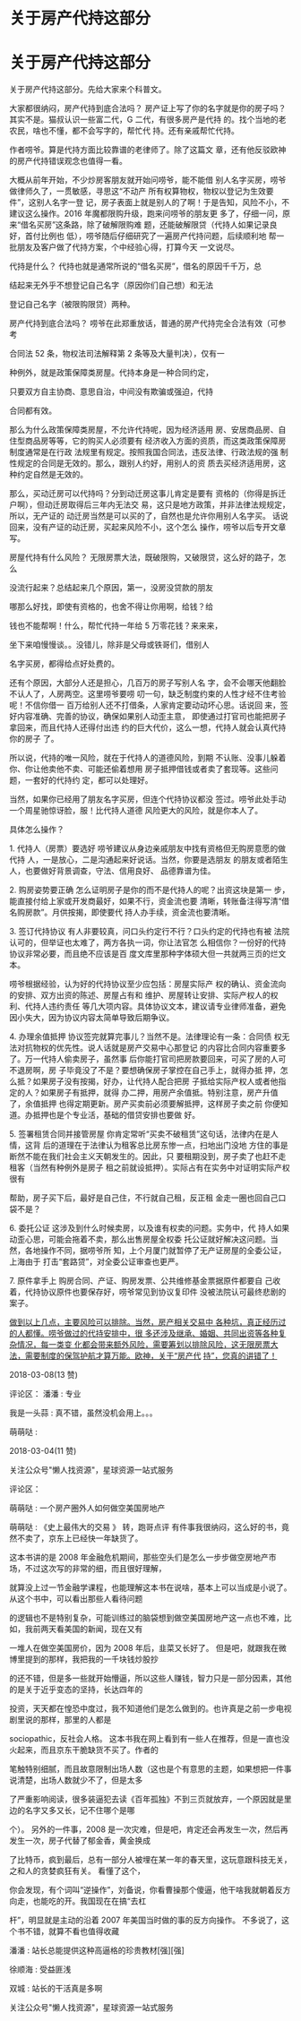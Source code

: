 # 关于房产代持这部分

# 关于房产代持这部分

关于房产代持这部分。先给大家来个科普文。

大家都很纳闷，房产代持到底合法吗？ 房产证上写了你的名字就是你的房子吗？ 其实不是。猫叔认识一些富二代，G 二代，有很多房产是代持 的。找个当地的老农民，啥也不懂，都不会写字的，帮忙代 持。还有亲戚帮忙代持。

作者唠爷。算是代持方面比较靠谱的老律师了。除了这篇文 章，还有他反驳欧神的房产代持错误观念也值得一看。

大概从前年开始，不少炒房客朋友就开始问唠爷，能不能借 别人名字买房，唠爷做律师久了，一贯敏感，寻思这“不动产 所有权算物权，物权以登记为生效要件”，这别人名字一登 记，房子表面上就是别人的了啊！于是告知，风险不小，不 建议这么操作。2016 年魔都限购升级，跑来问唠爷的朋友更 多了，仔细一问，原来“借名买房”这条路，除了破解限购难 题，还能破解限贷（代持人如果记录良好，首付比例也 低），唠爷随后仔细研究了一遍房产代持问题，后续顺利地 帮一批朋友及客户做了代持方案，个中经验心得，打算今天 一文说尽。

代持是什么？ 代持也就是通常所说的“借名买房”，借名的原因千千万，总

结起来无外乎不想登记自己名字（原因你们自己想）和无法

登记自己名字（被限购限贷）两种。

房产代持到底合法吗？ 唠爷在此郑重放话，普通的房产代持完全合法有效（可参考

合同法 52 条，物权法司法解释第 2 条等及大量判决），仅有一

种例外，就是政策保障类房屋。代持本身是一种合同约定，

只要双方自主协商、意思自治，中间没有欺骗或强迫，代持

合同都有效。

那么为什么政策保障类房屋，不允许代持呢，因为经济适用 房、安居商品房、自住型商品房等等，它的购买人必须要有 经济收入方面的资质，而这类政策保障房制度通常是在行政 法规里有规定。按照我国合同法，违反法律、行政法规的强 制性规定的合同是无效的。那么，跟别人约好，用别人的资 质去买经济适用房，这种约定自然是无效的。

那么，买动迁房可以代持吗？分到动迁房这事儿肯定是要有 资格的（你得是拆迁户啊），但动迁房取得后三年内无法交 易，这只是地方政策，并非法律法规规定，所以，无产证的 动迁房当然是可以买的了，自然也是允许你用别人名字买。 话说回来，没有产证的动迁房，买起来风险不小，这个怎么 操作，唠爷以后专开文章写。

房屋代持有什么风险？ 无限房票大法，既破限购，又破限贷，这么好的路子，怎么

没流行起来？总结起来几个原因，第一，没房没贷款的朋友

哪那么好找，即使有资格的，也舍不得让你用啊，给钱？给

钱也不能帮啊！什么，帮忙代持一年给 5 万零花钱？来来来，

坐下来咱慢慢谈。。没错儿，除非是父母或铁哥们，借别人

名字买房，都得给点好处费的。

还有个原因，大部分人还是担心，几百万的房子写别人名 字，会不会哪天他翻脸不认人了，人房两空。这里唠爷要唠 叨一句，缺乏制度约束的人性才经不住考验呢！不信你借一 百万给别人还不打借条，人家肯定要动动坏心思。话说回 来，签好内容准确、完善的协议，确保如果别人动歪主意， 即使通过打官司也能把房子拿回来，而且代持人还得付出违 约的巨大代价，这么一想，代持人就会认真代持你的房子 了。

所以说，代持的唯一风险，就在于代持人的道德风险，到期 不认账、没事儿躲着你、你让他卖他不卖、可能还偷着想用 房子抵押借钱或者卖了套现等。这些问题，一套好的代持约 定，都可以处理好。

当然，如果你已经用了朋友名字买房，但连个代持协议都没 签过。唠爷此处手动一个周星驰惊讶脸，服！比代持人道德 风险更大的风险，就是你本人了。

具体怎么操作？

1\. 代持人（房票）要选好 唠爷建议从身边亲戚朋友中找有资格但无购房意愿的做代持 人，一是放心，二是沟通起来好说话。当然，你要是选朋友 的朋友或者陌生人，也要做好背景调查，守法、信用良好、 品德靠谱为佳。

2\. 购房姿势要正确 怎么证明房子是你的而不是代持人的呢？出资这块是第一 步，能直接付给上家或开发商最好，如果不行，资金流也要 清晰，转账备注得写清“借名购房款”。月供按揭，即使要代 持人办手续，资金流也要清晰。

3\. 签订代持协议 有人非要较真，问口头约定行不行？口头约定的代持也有被 法院认可的，但举证也太难了，两方各执一词，你让法官怎 么相信你？一份好的代持协议非常必要，而且绝不应该是百 度文库里那种字体硕大但一共就两三页的烂文本。

唠爷根据经验，认为好的代持协议至少应包括：房屋实际产 权的确认、资金流向的安排、双方出资的陈述、房屋占有和 维护、房屋转让安排、实际产权人的权利、代持人违约责任 等几大项内容。具体协议文本，建议请专业律师准备，避免 因小失大，因为协议内容太简单导致后期争议。

4\. 办理余值抵押 协议签完就算完事儿？当然不是。法律理论有一条：合同债 权无法对抗物权的优先性。说人话就是房产交易中心那登记 的内容比合同内容重要多了。万一代持人偷卖房子，虽然事 后你能打官司把房款要回来，可买了房的人可不退房啊，房 子毕竟没了不是？要想确保房子掌控在自己手上，就得办抵 押，怎么抵？如果房子没有按揭，好办，让代持人配合把房 子抵给实际产权人或者他指定的人？如果房子有抵押，就得 办二押，用房产余值抵。特别注意，房产升值了，余值抵押 也得定期更新。房产买卖前必须要解抵押，这样房子卖之前 你便知道。办抵押也是个专业活，基础的借贷安排也要做 好。

5\. 签署租赁合同并接管房屋 你肯定常听“买卖不破租赁”这句话，法律内在是人情，这背 后的道理在于法律认为租客总比房东惨一点，扫地出门没地 方住的事是断然不能在我们社会主义天朝发生的。因此，只 要租期没到，房子卖了也赶不走租客（当然有种例外是房子 租之前就设抵押）。实际占有在实务中对证明实际产权很有

帮助，房子买下后，最好是自己住，不行就自己租，反正租 金走一圈也回自己口袋不是？

6\. 委托公证 这涉及到什么时候卖房，以及谁有权卖的问题。实务中，代 持人如果动歪心思，可能会拖着不卖，那么出售房屋全权委 托公证就好解决这问题。当然，各地操作不同，据唠爷所 知，上个月厦门就暂停了无产证房屋的全委公证，上海由于 打击“套路贷”，对全委公证审查也更严。

7\. 原件拿手上 购房合同、产证、购房发票、公共维修基金票据原件都要自 己收着，代持协议原件也要保存好，唠爷常见到协议复印件 没被法院认可最终悲剧的案子。

[做到以上几点，主要风险可以排除。当然，房产相关交易中 各种坑，真正经历过的人都懂。唠爷做过的代持安排中，很 多还涉及继承、婚姻、共同出资等各种复杂情况，每一类变 化都会带来额外风险，需要筹划以排除风险，这无限房票大 法，需要制度的保驾护航才算万能。](https://mp.weixin.qq.com/s/9cGiPbfBuEv-x4Xn_mtiOg)[欧神，关于](https://mp.weixin.qq.com/s/9cGiPbfBuEv-x4Xn_mtiOg)[“](https://mp.weixin.qq.com/s/9cGiPbfBuEv-x4Xn_mtiOg)[房产代](https://mp.weixin.qq.com/s/9cGiPbfBuEv-x4Xn_mtiOg) [持](https://mp.weixin.qq.com/s/9cGiPbfBuEv-x4Xn_mtiOg)[”](https://mp.weixin.qq.com/s/9cGiPbfBuEv-x4Xn_mtiOg)[，您真的讲错了！](https://mp.weixin.qq.com/s/9cGiPbfBuEv-x4Xn_mtiOg)

2018-03-08(13 赞)

评论区： 潘潘 : 专业

我是一头蒜 : 真不错，虽然没机会用上。。。

萌萌哒 :

2018-03-04(11 赞)

关注公众号"懒人找资源"，星球资源一站式服务

评论区：

萌萌哒 : 一个房产圈外人如何做空美国房地产

萌萌哒 : 《史上最伟大的交易 》 转，跑哥点评 有件事我很纳闷，这么好的书，竟然不卖了，京东上已经快一年缺货了。

这本书讲的是 2008 年金融危机期间，那些空头们是怎么一步步做空房地产市场，不过这次写的非常的细，而且很好理解，

就算没上过一节金融学课程，也能理解这本书在说啥，基本上可以当成是小说了。 从这个书中，可以看出那些人看待问题

的逻辑也不是特别复杂，可能训练过的脑袋想到做空美国房地产这一点也不难，比如，我前两天看美国的新闻，现在又有

一堆人在做空美国房价，因为 2008 年后，韭菜又长好了。 但是吧，就跟我在微博里提到的那样，我把我的一千块钱炒股抄

的还不错，但是多一些就开始懵逼，所以这些人赚钱，智力只是一部分因素，其他的是关于近乎变态的坚持，长达四年的

投资，天天都在惶恐中度过，我不知道他们是怎么做到的。也许真是之前一步电视剧里说的那样，那里的人都是

sociopathic，反社会人格。 这本书我在网上看到有一些人在推荐，但是一直也没火起来，而且京东干脆缺货不买了。作者的

笔触特别细腻，而且故意限制出场人数（这也是个有意思的主题，如果想把一件事说清楚，出场人数就少不了，但是太多

了严重影响阅读，很多装逼犯去读《百年孤独》不到三页就放弃，一个原因就是里边的名字又多又长，记不住哪个是哪

个）。 另外的一件事，2008 是一次灾难，但是吧，肯定还会再发生一次，然后再发生一次，房子代替了郁金香，黄金换成

了比特币，疯到最后，总有一部分人被埋在某一年的春天里，这玩意跟科技无关，之和人的贪婪疯狂有关。 看懂了这个，

你会发现，有个词叫“逆操作”，刘备说，你看曹操那个傻逼，他干啥我就朝着反方向走，也能吃的开。我国现在在搞“去杠

杆”，明显就是主动的沿着 2007 年美国当时做的事的反方向操作。 不多说了，这个书不错，就算不看也值得收藏

潘潘 : 站长总能提供这种高逼格的珍贵教材[强][强]

徐顺海 : 受益匪浅

双城 : 站长的干活真是多啊

关注公众号"懒人找资源"，星球资源一站式服务